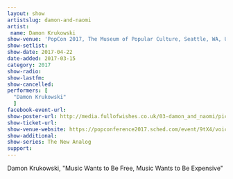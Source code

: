 ```yaml
---
layout: show
artistslug: damon-and-naomi
artist:
 name: Damon Krukowski
show-venue: 'PopCon 2017, The Museum of Popular Culture, Seattle, WA, USA'
show-setlist:
show-date: 2017-04-22
date-added: 2017-03-15
category: 2017
show-radio: 
show-lastfm: 
show-cancelled: 
performers: [
  "Damon Krukowski"
  ]
facebook-event-url: 
show-poster-url: http://media.fullofwishes.co.uk/03-damon_and_naomi/pictures/damon-krukowski-the-new-analog-tour-poster.jpg
show-ticket-url: 
show-venue-website: https://popconference2017.sched.com/event/9tX4/voice-control?iframe=no&w=100%&sidebar=yes&bg=no
show-additional:
show-series: The New Analog
support:
---
```

Damon Krukowski, "Music Wants to Be Free, Music Wants to Be Expensive"


